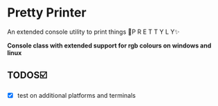 ﻿# Pretty Printer

An extended console utility to print things 💫P R E T T Y L Y✨

**Console class with extended support for rgb colours on windows and linux**

## TODOS☑️

- [x] test on additional platforms and terminals 